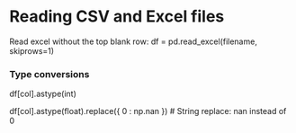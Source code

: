 # Reading CSV and Excel files

Read excel without the top blank row:  df = pd.read\_excel\(filename, skiprows=1\)

### Type conversions

df\[col\].astype\(int\)

df\[col\].astype\(float\).replace\({ 0 : np.nan }\) \# String replace: nan instead of 0





